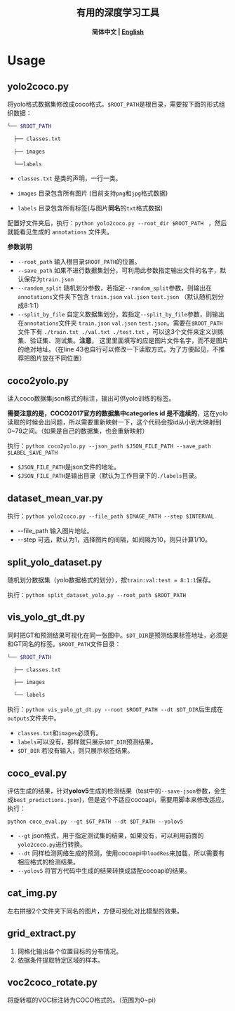 <h2 align="center">
有用的深度学习工具
</h2>
<h4 align="center">
    <p><b>简体中文</b> | <a href="https://github.com/yfq512/DL_tools/blob/main/README_EN.md">English</a><p>
</h4>

# Usage
## yolo2coco.py

将yolo格式数据集修改成coco格式。`$ROOT_PATH`是根目录，需要按下面的形式组织数据：

```bash
└── $ROOT_PATH

  ├── classes.txt

  ├── images

  └──labels
```

- `classes.txt` 是类的声明，一行一类。

- `images` 目录包含所有图片 (目前支持`png`和`jpg`格式数据)

- `labels` 目录包含所有标签(与图片**同名**的`txt`格式数据)

配置好文件夹后，执行：`python yolo2coco.py --root_dir $ROOT_PATH ` ，然后就能看见生成的 `annotations` 文件夹。

**参数说明**
- `--root_path` 输入根目录`$ROOT_PATH`的位置。
- `--save_path` 如果不进行数据集划分，可利用此参数指定输出文件的名字，默认保存为`train.json`
- `--random_split`  随机划分参数，若指定`--random_split`参数，则输出在`annotations`文件夹下包含 `train.json` `val.json` `test.json` （默认随机划分成8:1:1）
- `--split_by_file` 自定义数据集划分，若指定`--split_by_file`参数，则输出在`annotations`文件夹 `train.json` `val.json` `test.json`。需要在`$ROOT_PATH`文件下有 `./train.txt ./val.txt ./test.txt` ，可以这3个文件来定义训练集、验证集、测试集。**注意**， 这里里面填写的应是图片文件名字，而不是图片的绝对地址。（在line 43也自行可以修改一下读取方式，为了方便起见，不推荐把图片放在不同位置） 


## coco2yolo.py

读入coco数据集json格式的标注，输出可供yolo训练的标签。

**需要注意的是，COCO2017官方的数据集中categories id 是不连续的**，这在yolo读取的时候会出问题，所以需要重新映射一下，这个代码会按id从小到大映射到0~79之间。（如果是自己的数据集，也会重新映射）

执行：`python coco2yolo.py --json_path $JSON_FILE_PATH --save_path $LABEL_SAVE_PATH`

- `$JSON_FILE_PATH`是json文件的地址。
- `$JSON_FILE_PATH`是输出目录（默认为工作目录下的`./labels`目录。



## dataset_mean_var.py

执行：`python yolo2coco.py --file_path $IMAGE_PATH --step $INTERVAL`

- --file_path 输入图片地址。
- --step 可选，默认为1，选择图片的间隔，如间隔为10，则只计算1/10。



## split_yolo_dataset.py

随机划分数据集（yolo数据格式的划分），按`train:val:test = 8:1:1`保存。

执行：`python split_dataset_yolo.py --root_path $ROOT_PATH`



## vis_yolo_gt_dt.py

同时把GT和预测结果可视化在同一张图中。`$DT_DIR`是预测结果标签地址，必须是和GT同名的标签。`$ROOT_PATH`文件目录：

```bash
└── $ROOT_PATH

  ├── classes.txt

  ├── images

  └── labels
```

执行：`python vis_yolo_gt_dt.py --root $ROOT_PATH --dt $DT_DIR`后生成在`outputs`文件夹中。

- `classes.txt`和`images`必须有。
- `labels`可以没有，那样就只展示`$DT_DIR`预测结果。
- `$DT_DIR` 若没有输入，则只展示标签结果。

## coco_eval.py

评估生成的结果，针对**yolov5**生成的检测结果（test中的`--save-json`参数，会生成`best_predictions.json`)，但是这个不适应cocoapi，需要用脚本来修改适应。执行：

`python coco_eval.py --gt $GT_PATH --dt $DT_PATH --yolov5`

- `--gt` json格式，用于指定测试集的结果，如果没有，可以利用前面的`yolo2coco.py`进行转换。
- `--dt` 同样检测网络生成的预测，使用cocoapi中`loadRes`来加载，所以需要有相应格式的检测结果。
- `--yolov5` 将官方代码中生成的结果转换成适配cocoapi的结果。



## cat_img.py

左右拼接2个文件夹下同名的图片，方便可视化对比模型的效果。



## grid_extract.py

1. 网格化输出各个位置目标的分布情况。
2. 依据条件提取特定区域的样本。



## voc2coco_rotate.py

将旋转框的VOC标注转为COCO格式的。（范围为0~pi）

